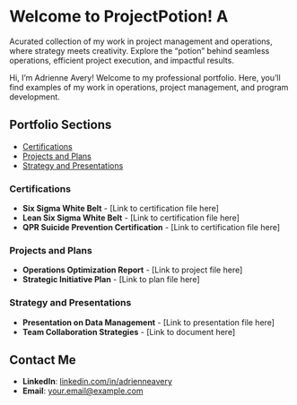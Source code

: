 # Welcome to ProjectPotion! A

Acurated collection of my work in project management and operations, where strategy meets creativity. Explore the “potion” behind seamless operations, efficient project execution, and impactful results.


Hi, I’m Adrienne Avery! Welcome to my professional portfolio. Here, you’ll find examples of my work in operations, project management, and program development.

## Portfolio Sections
- [Certifications](#certifications)
- [Projects and Plans](#projects-and-plans)
- [Strategy and Presentations](#strategy-and-presentations)

### Certifications
- **Six Sigma White Belt** - [Link to certification file here]
- **Lean Six Sigma White Belt** - [Link to certification file here]
- **QPR Suicide Prevention Certification** - [Link to certification file here]

### Projects and Plans
- **Operations Optimization Report** - [Link to project file here]
- **Strategic Initiative Plan** - [Link to plan file here]

### Strategy and Presentations
- **Presentation on Data Management** - [Link to presentation file here]
- **Team Collaboration Strategies** - [Link to document here]

## Contact Me
- **LinkedIn**: [linkedin.com/in/adrienneavery](https://linkedin.com/in/adrienneavery)
- **Email**: [your.email@example.com](mailto:your.email@example.com)
